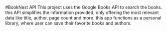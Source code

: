 #BookNest API
This project uses the Google Books API to search the books. 
this API simplifies the information provided, only offering the most relevant data like title, author, page count and more. 
this app functions as a personal library, where user can save their favorite books and authors.
